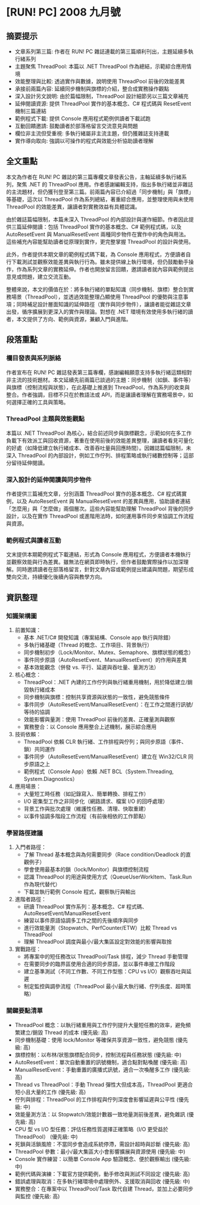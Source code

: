 # [RUN! PC] 2008 九月號

## 摘要提示
- 文章系列第三篇: 作者在 RUN! PC 雜誌連載的第三篇順利刊出，主題延續多執行緒系列
- 主題聚焦 ThreadPool: 本篇以 .NET ThreadPool 作為總結，示範綜合應用情境
- 效能整理與比較: 透過實作與數據，說明使用 ThreadPool 前後的效能差異
- 承接前兩篇內容: 延續同步機制與旗標的介紹，整合成實務操作觀點
- 深入設計另文說明: 由於篇幅限制，ThreadPool 設計細節另以三篇文章補充
- 延伸閱讀資源: 提供 ThreadPool 實作的基本概念、C# 程式碼與 ResetEvent 機制三篇連結
- 範例程式下載: 提供 Console 應用程式範例供讀者下載試跑
- 互動回饋邀請: 鼓勵讀者於部落格留言交流意見與問題
- 欄位非主流但受重視: 多執行緒屬非主流主題，但仍獲雜誌支持連載
- 實作導向取向: 強調以可操作的程式與效能分析協助讀者理解

## 全文重點
本文為作者在 RUN! PC 雜誌的第三篇專欄文章發表公告，主軸延續多執行緒系列，聚焦 .NET 的 ThreadPool 應用。作者感謝編輯支持，指出多執行緒並非雜誌的主流題材，但仍獲刊登至第三篇。前兩篇內容已介紹過「同步機制」與「旗標」等基礎，這次以 ThreadPool 作為系列總結，著重綜合應用，並整理使用與未使用 ThreadPool 的效能差異，讓讀者對實務效益有具體認識。

由於雜誌篇幅限制，本篇未深入 ThreadPool 的內部設計與運作細節。作者因此提供三篇延伸閱讀：包括 ThreadPool 實作的基本概念、C# 範例程式碼，以及 AutoResetEvent 與 ManualResetEvent 兩種同步物件在實作中的角色與用法。這些補充內容能幫助讀者從原理到實作，更完整掌握 ThreadPool 的設計與使用。

此外，作者提供本期文章的範例程式碼下載，為 Console 應用程式，方便讀者自行下載測試並觀察效能差異與執行行為。雖未提供線上執行環境，但仍鼓勵動手操作，作為系列文章的實務延伸。作者也開放留言回饋，邀請讀者就內容與範例提出意見或問題，建立交流互動。

整體來說，本文的價值在於：將多執行緒的單點知識（同步機制、旗標）整合到實務場景（ThreadPool），並透過效能整理凸顯使用 ThreadPool 的優勢與注意事項；同時補足設計層面知識的延伸路徑（實作與同步物件），讓讀者能從雜誌文章出發，循序擴展到更深入的實作與理論。對想在 .NET 環境有效使用多執行緒的讀者，本文提供了方向、範例與資源，兼顧入門與進階。

## 段落重點
### 欄目發表與系列脈絡
作者宣布在 RUN! PC 雜誌發表第三篇專欄，感謝編輯願意支持多執行緒這類相對非主流的技術題材。本文延續先前兩篇已談過的主題：同步機制（如鎖、事件等）與旗標（控制流程與狀態），在此基礎上推進到 ThreadPool，作為系列的收束與整合。作者強調，目標不只在於教語法或 API，而是讓讀者理解在實務場景中，如何選擇正確的工具與策略。

### ThreadPool 主題與效能觀點
本篇以 .NET ThreadPool 為核心，結合前述同步與旗標觀念，示範如何在多工作負載下有效派工與回收資源，著重在使用前後的效能差異整理，讓讀者看見可量化的好處（如降低建立執行緒成本、改善吞吐量與回應時間）。因雜誌篇幅限制，未深入 ThreadPool 的內部設計，例如工作佇列、排程策略或執行緒數控制等；這部分留待延伸閱讀。

### 深入設計的延伸閱讀與同步物件
作者提供三篇補充文章，分別涵蓋 ThreadPool 實作的基本概念、C# 程式碼實例，以及 AutoResetEvent 與 ManualResetEvent 的差異與應用，協助讀者連結「怎麼用」與「怎麼做」兩個層次。這些內容能幫助理解 ThreadPool 背後的同步設計，以及在實作 ThreadPool 或進階用法時，如何運用事件同步來協調工作流程與資源。

### 範例程式與讀者互動
文末提供本期範例程式下載連結，形式為 Console 應用程式，方便讀者本機執行並觀察效能與行為差異。雖無法在網頁即時執行，但作者鼓勵實際操作以加深理解。同時邀請讀者在部落格留言，針對文章內容或範例提出建議與問題，期望形成雙向交流，持續優化後續內容與教學方向。

## 資訊整理

### 知識架構圖
1. 前置知識：
   - 基本 .NET/C# 開發知識（專案結構、Console app 執行與除錯）
   - 多執行緒基礎（Thread 的概念、工作項目、背景執行）
   - 同步機制初步（Lock/Monitor、Mutex、Semaphore、旗標狀態的概念）
   - 事件同步原語（AutoResetEvent、ManualResetEvent）的作用與差異
   - 基本效能觀念（併發 vs. 平行、延遲與吞吐量、量測方法）
2. 核心概念：
   - ThreadPool：.NET 內建的工作佇列與執行緒重用機制，用於降低建立/銷毀執行緒成本
   - 同步機制與旗標：控制共享資源與狀態的一致性，避免競態條件
   - 事件同步（AutoResetEvent/ManualResetEvent）：在工作之間進行訊號/等待的協調
   - 效能影響與量測：使用 ThreadPool 前後的差異、正確量測與觀察
   - 實務整合：以 Console 應用整合上述機制，展示綜合應用
3. 技術依賴：
   - ThreadPool 依賴 CLR 執行緒、工作排程與佇列；與同步原語（事件、鎖）共同運作
   - 事件同步（AutoResetEvent/ManualResetEvent）建立在 Win32/CLR 同步原語之上
   - 範例程式（Console App）依賴 .NET BCL（System.Threading, System.Diagnostics）
4. 應用場景：
   - 大量短工時任務（如記錄寫入、簡單轉換、排程工作）
   - I/O 密集型工作之非同步化（網路請求、檔案 I/O 的回呼處理）
   - 背景工作與批次處理（維護性任務、清理、快取重建）
   - 以事件協調多階段工作流程（有前後相依的工作節點）

### 學習路徑建議
1. 入門者路徑：
   - 了解 Thread 基本概念與為何需要同步（Race condition/Deadlock 的直觀例子）
   - 學會使用最基本的鎖（lock/Monitor）與旗標控制流程
   - 認識 ThreadPool 的用途與使用方式（QueueUserWorkItem、Task.Run 作為現代替代）
   - 下載並執行範例 Console 程式，觀察執行與輸出
2. 進階者路徑：
   - 研讀 ThreadPool 實作系列：基本概念、C# 程式碼、AutoResetEvent/ManualResetEvent
   - 練習以事件原語協調多工作之間的先後順序與同步
   - 進行效能量測（Stopwatch、PerfCounter/ETW）比較 Thread vs ThreadPool
   - 理解 ThreadPool 調度與最小/最大集區設定對效能的影響與取捨
3. 實戰路徑：
   - 將專案中的短任務改以 ThreadPool/Task 排程，減少 Thread 手動管理
   - 在需要同步的臨界區使用合適的同步原語，並以事件串接工作階段
   - 建立基準測試（不同工作數、不同工作型態：CPU vs I/O）觀察吞吐與延遲
   - 制定監控與調參流程（ThreadPool 最小/最大執行緒、佇列長度、超時策略）

### 關鍵要點清單
- ThreadPool 概念：以執行緒重用與工作佇列提升大量短任務的效率，避免頻繁建立/銷毀 Thread 的成本 (優先級: 高)
- 同步機制基礎：使用 lock/Monitor 等確保共享資源一致性，避免競態 (優先級: 高)
- 旗標控制：以布林/狀態旗標配合同步，控制流程與任務狀態 (優先級: 中)
- AutoResetEvent：單次自動重置的訊號機制，適合點對點喚醒 (優先級: 高)
- ManualResetEvent：手動重置的廣播式訊號，適合一次喚醒多工作 (優先級: 高)
- Thread vs ThreadPool：手動 Thread 彈性大但成本高，ThreadPool 更適合短小且大量的工作 (優先級: 高)
- 佇列與排程：ThreadPool 的工作排程與佇列深度會影響延遲與公平性 (優先級: 中)
- 效能量測方法：以 Stopwatch/效能計數器一致地量測前後差異，避免雜訊 (優先級: 高)
- CPU 型 vs I/O 型任務：評估任務性質選擇正確策略（I/O 更受益於 ThreadPool） (優先級: 中)
- 死鎖與活鎖風險：不當同步會造成系統停滯，需設計超時與診斷 (優先級: 高)
- ThreadPool 參數：最小/最大集區大小會影響擴展與資源使用 (優先級: 中)
- Console 實作練習：以簡單 Console App 驗證概念、便於觀察輸出 (優先級: 中)
- 範例代碼與演練：下載官方提供範例，動手修改與測試不同設定 (優先級: 高)
- 錯誤處理與取消：在多執行緒環境中處理例外、支援取消與回收 (優先級: 中)
- 實務整合：在專案中以 ThreadPool/Task 取代自建 Thread，並加上必要同步與監控 (優先級: 高)